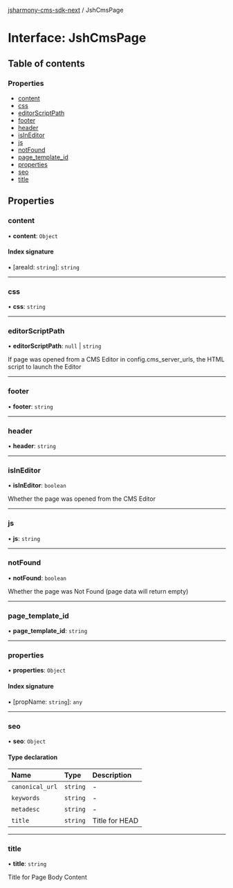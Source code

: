 [jsharmony-cms-sdk-next](../README.md) / JshCmsPage

# Interface: JshCmsPage

## Table of contents

### Properties

- [content](JshCmsPage.md#content)
- [css](JshCmsPage.md#css)
- [editorScriptPath](JshCmsPage.md#editorscriptpath)
- [footer](JshCmsPage.md#footer)
- [header](JshCmsPage.md#header)
- [isInEditor](JshCmsPage.md#isineditor)
- [js](JshCmsPage.md#js)
- [notFound](JshCmsPage.md#notfound)
- [page\_template\_id](JshCmsPage.md#page_template_id)
- [properties](JshCmsPage.md#properties)
- [seo](JshCmsPage.md#seo)
- [title](JshCmsPage.md#title)

## Properties

### content

• **content**: `Object`

#### Index signature

▪ [areaId: `string`]: `string`

___

### css

• **css**: `string`

___

### editorScriptPath

• **editorScriptPath**: ``null`` \| `string`

If page was opened from a CMS Editor in config.cms_server_urls, the HTML script to launch the Editor

___

### footer

• **footer**: `string`

___

### header

• **header**: `string`

___

### isInEditor

• **isInEditor**: `boolean`

Whether the page was opened from the CMS Editor

___

### js

• **js**: `string`

___

### notFound

• **notFound**: `boolean`

Whether the page was Not Found (page data will return empty)

___

### page\_template\_id

• **page\_template\_id**: `string`

___

### properties

• **properties**: `Object`

#### Index signature

▪ [propName: `string`]: `any`

___

### seo

• **seo**: `Object`

#### Type declaration

| Name | Type | Description |
| :------ | :------ | :------ |
| `canonical_url` | `string` | - |
| `keywords` | `string` | - |
| `metadesc` | `string` | - |
| `title` | `string` | Title for HEAD |

___

### title

• **title**: `string`

Title for Page Body Content
